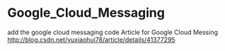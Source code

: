 Google_Cloud_Messaging
======================

add the google cloud messaging code
Article for Google Cloud Messing 
http://blog.csdn.net/yuxiaohui78/article/details/41377295
